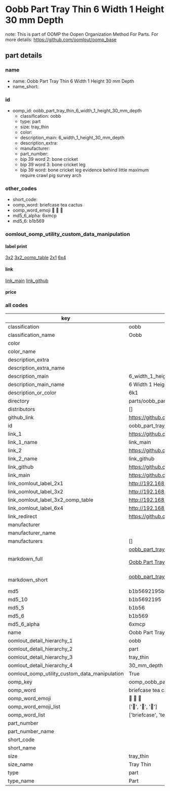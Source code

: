 # Oobb Part Tray Thin 6 Width 1 Height 30 mm Depth  

note: This is part of OOMP the Oopen Organization Method For Parts. For more details: https://github.com/oomlout/oomp_base

##  part details
  







### name
* name: Oobb Part Tray Thin 6 Width 1 Height 30 mm Depth
* name_short: 
### id
* oomp_id: oobb_part_tray_thin_6_width_1_height_30_mm_depth
  * classification: oobb
  * type: part
  * size: tray_thin
  * color: 
  * description_main: 6_width_1_height_30_mm_depth
  * description_extra: 
  * manufacturer: 
  * part_number: 
  * bip 39 word 2: bone cricket
  * bip 39 word 3: bone cricket leg
  * bip 39 word: bone cricket leg evidence behind little maximum require crawl pig survey arch

### other_codes
* short_code: 
* oomp_word: briefcase tea cactus
* oomp_word_emoji :briefcase: :tea: :cactus:
* md5_6_alpha: 6xmcp
* md5_6: b1b569






### oomlout_oomp_utility_custom_data_manipulation
#### label print
[3x2](http://192.168.1.245:1112/?label=oomp%206xmcp)
[3x2_oomp_table](http://192.168.1.108:1112/?label=oomp%206xmcp)
[2x1](http://192.168.1.242:1112/?label=oomp%206xmcp)
[6x4](http://192.168.1.55:1112/?label=oomp%206xmcp)    

#### link

[link_main](https://github.com/oomlout/oomlout_oomp_version_1_messy/tree/main/parts/oobb_part_tray_thin_6_width_1_height_30_mm_depth) [link_github](https://github.com/oomlout/oomlout_oomp_version_1_messy/tree/main/parts/oobb_part_tray_thin_6_width_1_height_30_mm_depth)                             

#### price







### all codes 
| key | value |  
| --- | --- |  
| classification | oobb |  
| classification_name | Oobb |  
| color |  |  
| color_name |  |  
| description_extra |  |  
| description_extra_name |  |  
| description_main | 6_width_1_height_30_mm_depth |  
| description_main_name | 6 Width 1 Height 30 mm Depth |  
| description_or_color | 6k1 |  
| directory | parts/oobb_part_tray_thin_6_width_1_height_30_mm_depth |  
| distributors | [] |  
| github_link | https://github.com/oomlout/oomlout_oomp_part_src/tree/main/parts/oobb_part_tray_thin_6_width_1_height_30_mm_depth |  
| id | oobb_part_tray_thin_6_width_1_height_30_mm_depth |  
| link_1 | https://github.com/oomlout/oomlout_oomp_version_1_messy/tree/main/parts/oobb_part_tray_thin_6_width_1_height_30_mm_depth |  
| link_1_name | link_main |  
| link_2 | https://github.com/oomlout/oomlout_oomp_version_1_messy/tree/main/parts/oobb_part_tray_thin_6_width_1_height_30_mm_depth |  
| link_2_name | link_github |  
| link_github | https://github.com/oomlout/oomlout_oomp_version_1_messy/tree/main/parts/oobb_part_tray_thin_6_width_1_height_30_mm_depth |  
| link_main | https://github.com/oomlout/oomlout_oomp_version_1_messy/tree/main/parts/oobb_part_tray_thin_6_width_1_height_30_mm_depth |  
| link_oomlout_label_2x1 | http://192.168.1.242:1112/?label=oomp%206xmcp |  
| link_oomlout_label_3x2 | http://192.168.1.245:1112/?label=oomp%206xmcp |  
| link_oomlout_label_3x2_oomp_table | http://192.168.1.108:1112/?label=oomp%206xmcp |  
| link_oomlout_label_6x4 | http://192.168.1.55:1112/?label=oomp%206xmcp |  
| link_redirect | https://github.com/oomlout/oomlout_oomp_version_1_messy/tree/main/parts/oobb_part_tray_thin_6_width_1_height_30_mm_depth |  
| manufacturer |  |  
| manufacturer_name |  |  
| manufacturers | [] |  
| markdown_full | [oobb_part_tray_thin_6_width_1_height_30_mm_depth](none)<br>[](none)<br>[Oobb Part Tray Thin 6 Width 1 Height 30 Mm Depth](none)<br><br> |  
| markdown_short | [oobb_part_tray_thin_6_width_1_height_30_mm_depth](none)<br><br> |  
| md5 | b1b5692195b7112e0a0a44dcfe8cd8ca |  
| md5_10 | b1b5692195 |  
| md5_5 | b1b56 |  
| md5_6 | b1b569 |  
| md5_6_alpha | 6xmcp |  
| name | Oobb Part Tray Thin 6 Width 1 Height 30 mm Depth |  
| oomlout_detail_hierarchy_1 | oobb |  
| oomlout_detail_hierarchy_2 | part |  
| oomlout_detail_hierarchy_3 | tray_thin |  
| oomlout_detail_hierarchy_4 | 30_mm_depth |  
| oomlout_oomp_utility_custom_data_manipulation | True |  
| oomp_key | oomp_oobb_part_tray_thin_6_width_1_height_30_mm_depth |  
| oomp_word | briefcase tea cactus |  
| oomp_word_emoji | :briefcase: :tea: :cactus: |  
| oomp_word_emoji_list | [':briefcase:', ':tea:', ':cactus:'] |  
| oomp_word_list | ['briefcase', 'tea', 'cactus'] |  
| part_number |  |  
| part_number_name |  |  
| short_code |  |  
| short_name |  |  
| size | tray_thin |  
| size_name | Tray Thin |  
| type | part |  
| type_name | Part |  
